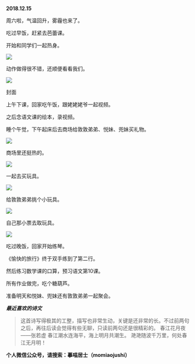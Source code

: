 
          
            
**2018.12.15**

周六啦，气温回升，雾霾也来了。

吃过早饭，赶紧去芭蕾课。

开始和同学们一起热身。




![](//upload-images.jianshu.io/upload_images/51001-9897f7c24a9a1f96.jpg)




动作做得很不错，还顺便看看我们。




![](//upload-images.jianshu.io/upload_images/51001-e40262f7430de872.jpg)

封面


上午下课，回家吃午饭，跟姥姥姥爷一起视频。

之后念语文课的绘本，录视频。

睡个午觉，下午起床后去商场给敦敦弟弟、悦妹、兜妹买礼物。




![](//upload-images.jianshu.io/upload_images/51001-73656a123f3085fd.jpg)




商场里还挺热的。




![](//upload-images.jianshu.io/upload_images/51001-6b216acdaf66a63b.jpg)




一起去买玩具。




![](//upload-images.jianshu.io/upload_images/51001-0e6c9d38a3ff246d.jpg)




给敦敦弟弟挑个小玩具。




![](//upload-images.jianshu.io/upload_images/51001-b45bce08cbaa6035.jpg)




自己那小票去取玩具。




![](//upload-images.jianshu.io/upload_images/51001-5739d31213c283b7.jpg)




吃过晚饭，回家开始练琴。

《愉快的旅行》终于双手练到了第二行。

然后练习数学课的口算，预习语文第10课。

所有作业做完，吃个糖葫芦。

准备明天和悦妹、兜妹还有敦敦弟弟一起聚会。


***最近喜欢的诗文***
>这首诗写得极其的工整，描写也非常生动，关键是还非常的长。不过前两句之后，再往后读会觉得有些无聊，只读前两句还是很精彩的。
春江花月夜——张若虚
春江潮水连海平，海上明月共潮生。
滟滟随波千万里，何处春江无月明！




**个人微信公众号，请搜索：摹喵居士（momiaojushi）**

          
        